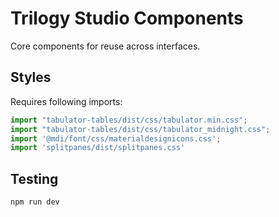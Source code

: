 # Trilogy Studio Components

Core components for reuse across interfaces.

## Styles
Requires following imports:

```js
import "tabulator-tables/dist/css/tabulator.min.css";
import "tabulator-tables/dist/css/tabulator_midnight.css";
import '@mdi/font/css/materialdesignicons.css';
import 'splitpanes/dist/splitpanes.css'
```

## Testing

`npm run dev`